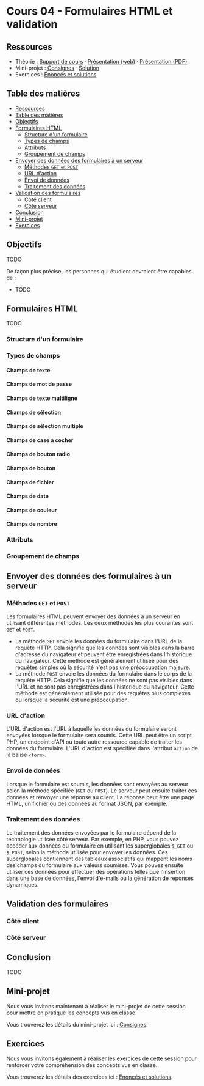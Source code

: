 # Cours 04 - Formulaires HTML et validation

## Ressources

- Théorie : [Support de cours](../01-theorie/README.md) ·
  [Présentation (web)](https://heig-vd-progserv1-course.github.io/heig-vd-progserv1-course/04-formulaires-html-et-validation/01-theorie/index.html)
  ·
  [Présentation (PDF)](https://heig-vd-progserv1-course.github.io/heig-vd-progserv1-course/04-formulaires-html-et-validation/01-theorie/04-formulaires-html-et-validation-presentation.pdf)
- Mini-projet : [Consignes](../02-mini-project/README.md) ·
  [Solution](../02-mini-project/solution/)
- Exercices : [Énoncés et solutions](../03-exercices/README.md)

## Table des matières

- [Ressources](#ressources)
- [Table des matières](#table-des-matières)
- [Objectifs](#objectifs)
- [Formulaires HTML](#formulaires-html)
  - [Structure d'un formulaire](#structure-dun-formulaire)
  - [Types de champs](#types-de-champs)
  - [Attributs](#attributs)
  - [Groupement de champs](#groupement-de-champs)
- [Envoyer des données des formulaires à un serveur](#envoyer-des-données-des-formulaires-à-un-serveur)
  - [Méthodes `GET` et `POST`](#méthodes-get-et-post)
  - [URL d'action](#url-daction)
  - [Envoi de données](#envoi-de-données)
  - [Traitement des données](#traitement-des-données)
- [Validation des formulaires](#validation-des-formulaires)
  - [Côté client](#côté-client)
  - [Côté serveur](#côté-serveur)
- [Conclusion](#conclusion)
- [Mini-projet](#mini-projet)
- [Exercices](#exercices)

## Objectifs

TODO

De façon plus précise, les personnes qui étudient devraient être capables de :

- TODO

## Formulaires HTML

TODO

### Structure d'un formulaire

### Types de champs

#### Champs de texte

#### Champs de mot de passe

#### Champs de texte multiligne

#### Champs de sélection

#### Champs de sélection multiple

#### Champs de case à cocher

#### Champs de bouton radio

#### Champs de bouton

#### Champs de fichier

#### Champs de date

#### Champs de couleur

#### Champs de nombre

### Attributs

### Groupement de champs

## Envoyer des données des formulaires à un serveur

### Méthodes `GET` et `POST`

Les formulaires HTML peuvent envoyer des données à un serveur en utilisant
différentes méthodes. Les deux méthodes les plus courantes sont `GET` et `POST`.

- La méthode `GET` envoie les données du formulaire dans l'URL de la requête
  HTTP. Cela signifie que les données sont visibles dans la barre d'adresse du
  navigateur et peuvent être enregistrées dans l'historique du navigateur. Cette
  méthode est généralement utilisée pour des requêtes simples où la sécurité
  n'est pas une préoccupation majeure.
- La méthode `POST` envoie les données du formulaire dans le corps de la requête
  HTTP. Cela signifie que les données ne sont pas visibles dans l'URL et ne sont
  pas enregistrées dans l'historique du navigateur. Cette méthode est
  généralement utilisée pour des requêtes plus complexes ou lorsque la sécurité
  est une préoccupation.

### URL d'action

L'URL d'action est l'URL à laquelle les données du formulaire seront envoyées
lorsque le formulaire sera soumis. Cette URL peut être un script PHP, un
endpoint d'API ou toute autre ressource capable de traiter les données du
formulaire. L'URL d'action est spécifiée dans l'attribut `action` de la balise
`<form>`.

### Envoi de données

Lorsque le formulaire est soumis, les données sont envoyées au serveur selon la
méthode spécifiée (`GET` ou `POST`). Le serveur peut ensuite traiter ces données
et renvoyer une réponse au client. La réponse peut être une page HTML, un
fichier ou des données au format JSON, par exemple.

### Traitement des données

Le traitement des données envoyées par le formulaire dépend de la technologie
utilisée côté serveur. Par exemple, en PHP, vous pouvez accéder aux données du
formulaire en utilisant les superglobales `$_GET` ou `$_POST`, selon la méthode
utilisée pour envoyer les données. Ces superglobales contiennent des tableaux
associatifs qui mappent les noms des champs du formulaire aux valeurs soumises.
Vous pouvez ensuite utiliser ces données pour effectuer des opérations telles
que l'insertion dans une base de données, l'envoi d'e-mails ou la génération de
réponses dynamiques.

## Validation des formulaires

### Côté client

### Côté serveur

## Conclusion

TODO

## Mini-projet

Nous vous invitons maintenant à réaliser le mini-projet de cette session pour
mettre en pratique les concepts vus en classe.

Vous trouverez les détails du mini-projet ici :
[Consignes](../02-mini-project/README.md).

## Exercices

Nous vous invitons également à réaliser les exercices de cette session pour
renforcer votre compréhension des concepts vus en classe.

Vous trouverez les détails des exercices ici :
[Énoncés et solutions](../03-exercices/README.md).
